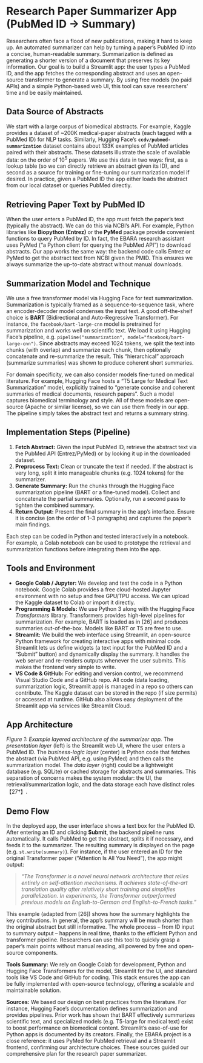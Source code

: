 
# Research Paper Summarizer App (PubMed ID → Summary)

Researchers often face a flood of new publications, making it hard to keep up. An automated summarizer can help by turning a paper’s PubMed ID into a concise, human-readable summary. Summarization is defined as generating a shorter version of a document that preserves its key information. Our goal is to build a Streamlit app: the user types a PubMed ID, and the app fetches the corresponding abstract and uses an open-source transformer to generate a summary. By using free models (no paid APIs) and a simple Python-based web UI, this tool can save researchers’ time and be easily maintained.

## Data Source of Abstracts

We start with a large corpus of biomedical abstracts. For example, Kaggle provides a dataset of \~200K medical-paper abstracts (each tagged with a PubMed ID) for NLP tasks. Similarly, Hugging Face’s **`ccdv/pubmed-summarization`** dataset contains about 133K examples of PubMed articles paired with their abstracts. These datasets illustrate the scale of available data: on the order of 10<sup>5</sup> papers. We use this data in two ways: first, as a lookup table (so we can directly retrieve an abstract given its ID), and second as a source for training or fine-tuning our summarization model if desired. In practice, given a PubMed ID the app either loads the abstract from our local dataset or queries PubMed directly.

## Retrieving Paper Text by PubMed ID

When the user enters a PubMed ID, the app must fetch the paper’s text (typically the abstract). We can do this via NCBI’s API. For example, Python libraries like **Biopython (Entrez)** or the **PyMed** package provide convenient functions to query PubMed by ID. In fact, the EBARA research assistant uses PyMed (“a Python client for querying the PubMed API”) to download abstracts. Our app works the same way: the backend code calls Entrez or PyMed to get the abstract text from NCBI given the PMID. This ensures we always summarize the up-to-date abstract without manual downloads.

## Summarization Model and Technique

We use a free transformer model via Hugging Face for text summarization. Summarization is typically framed as a sequence-to-sequence task, where an encoder-decoder model condenses the input text. A good off-the-shelf choice is **BART** (Bidirectional and Auto-Regressive Transformer). For instance, the `facebook/bart-large-cnn` model is pretrained for summarization and works well on scientific text. We load it using Hugging Face’s pipeline, e.g. `pipeline("summarization", model="facebook/bart-large-cnn")`. Since abstracts may exceed 1024 tokens, we split the text into chunks (with overlap) and summarize each chunk, then optionally concatenate and re-summarize the result. This “hierarchical” approach (summarize summaries) was shown to produce coherent short summaries.

For domain specificity, we can also consider models fine-tuned on medical literature. For example, Hugging Face hosts a “T5 Large for Medical Text Summarization” model, explicitly trained to “generate concise and coherent summaries of medical documents, research papers”. Such a model captures biomedical terminology and style. All of these models are open-source (Apache or similar license), so we can use them freely in our app. The pipeline simply takes the abstract text and returns a summary string.

## Implementation Steps (Pipeline)

1. **Fetch Abstract:** Given the input PubMed ID, retrieve the abstract text via the PubMed API (Entrez/PyMed) or by looking it up in the downloaded dataset.
2. **Preprocess Text:** Clean or truncate the text if needed. If the abstract is very long, split it into manageable chunks (e.g. 1024 tokens) for the summarizer.
3. **Generate Summary:** Run the chunks through the Hugging Face summarization pipeline (BART or a fine-tuned model). Collect and concatenate the partial summaries. Optionally, run a second pass to tighten the combined summary.
4. **Return Output:** Present the final summary in the app’s interface. Ensure it is concise (on the order of 1–3 paragraphs) and captures the paper’s main findings.

Each step can be coded in Python and tested interactively in a notebook. For example, a Colab notebook can be used to prototype the retrieval and summarization functions before integrating them into the app.

## Tools and Environment

* **Google Colab / Jupyter:** We develop and test the code in a Python notebook. Google Colab provides a free cloud-hosted Jupyter environment with no setup and free GPU/TPU access. We can upload the Kaggle dataset to Colab or import it directly.
* **Programming & Models:** We use Python 3 along with the Hugging Face *Transformers* library. Transformers provides high-level pipelines for summarization. For example, BART is loaded as in \[26] and produces summaries out-of-the-box. Models like BART or T5 are free to use.
* **Streamlit:** We build the web interface using Streamlit, an open-source Python framework for creating interactive apps with minimal code. Streamlit lets us define widgets (a text input for the PubMed ID and a “Submit” button) and dynamically display the summary. It handles the web server and re-renders outputs whenever the user submits. This makes the frontend very simple to write.
* **VS Code & GitHub:** For editing and version control, we recommend Visual Studio Code and a GitHub repo. All code (data loading, summarization logic, Streamlit app) is managed in a repo so others can contribute. The Kaggle dataset can be stored in the repo (if size permits) or accessed at runtime. GitHub also allows easy deployment of the Streamlit app via services like Streamlit Cloud.

## App Architecture

*Figure 1: Example layered architecture of the summarizer app.* The *presentation layer* (left) is the Streamlit web UI, where the user enters a PubMed ID. The *business-logic layer* (center) is Python code that fetches the abstract (via PubMed API, e.g. using PyMed) and then calls the summarization model. The *data layer* (right) could be a lightweight database (e.g. SQLite) or cached storage for abstracts and summaries. This separation of concerns makes the system modular: the UI, the retrieval/summarization logic, and the data storage each have distinct roles【27†】.

## Demo Flow

In the deployed app, the user interface shows a text box for the PubMed ID. After entering an ID and clicking **Submit**, the backend pipeline runs automatically. It calls PubMed to get the abstract, splits it if necessary, and feeds it to the summarizer. The resulting summary is displayed on the page (e.g. `st.write(summary)`). For instance, if the user entered an ID for the original Transformer paper (“Attention Is All You Need”), the app might output:

> *“The Transformer is a novel neural network architecture that relies entirely on self-attention mechanisms. It achieves state-of-the-art translation quality after relatively short training and simplifies parallelization. In experiments, the Transformer outperformed previous models on English-to-German and English-to-French tasks.”*

This example (adapted from \[26]) shows how the summary highlights the key contributions. In general, the app’s summary will be much shorter than the original abstract but still informative. The whole process – from ID input to summary output – happens in real time, thanks to the efficient Python and transformer pipeline. Researchers can use this tool to quickly grasp a paper’s main points without manual reading, all powered by free and open-source components.

**Tools Summary:** We rely on Google Colab for development, Python and Hugging Face Transformers for the model, Streamlit for the UI, and standard tools like VS Code and GitHub for coding. This stack ensures the app can be fully implemented with open-source technology, offering a scalable and maintainable solution.

**Sources:** We based our design on best practices from the literature. For instance, Hugging Face’s documentation defines summarization and provides pipelines. Prior work has shown that BART effectively summarizes scientific text, and specialized models (e.g. T5-large for medical text) exist to boost performance on biomedical content. Streamlit’s ease-of-use for Python apps is documented by its creators. Finally, the EBARA project is a close reference: it uses PyMed for PubMed retrieval and a Streamlit frontend, confirming our architecture choices. These sources guided our comprehensive plan for the research paper summarizer.
